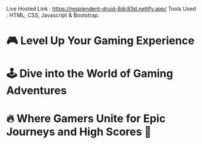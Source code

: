 Live Hosted Link : https://resplendent-druid-8dc83d.netlify.app/
Tools Used : HTML, CSS, Javascript & Bootstrap. 
# 🎮 Level Up Your Gaming Experience
# 🕹️ Dive into the World of Gaming Adventures
# 🔥 Where Gamers Unite for Epic Journeys and High Scores 🚀
